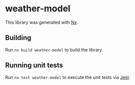 # weather-model

This library was generated with [Nx](https://nx.dev).

## Building

Run `nx build weather-model` to build the library.

## Running unit tests

Run `nx test weather-model` to execute the unit tests via [Jest](https://jestjs.io).
